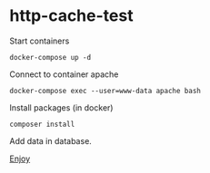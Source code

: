 # http-cache-test

Start containers
```
docker-compose up -d
```

Connect to container apache
```
docker-compose exec --user=www-data apache bash
```

Install packages (in docker)
```
composer install
```

Add data in database.

[Enjoy](http://localhost:6700/cachedentity/list)